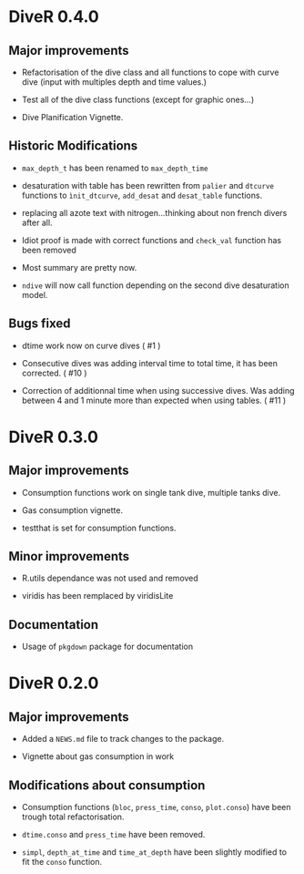 # DiveR 0.4.0

## Major improvements

* Refactorisation of the dive class and all functions to cope with curve dive (input with multiples depth and time values.)

* Test all of the dive class functions (except for graphic ones...)

* Dive Planification Vignette.

## Historic Modifications

* `max_depth_t` has been renamed to `max_depth_time`

* desaturation with table has been rewritten from `palier` and `dtcurve` functions to `ìnit_dtcurve`, `add_desat` and `desat_table` functions. 

* replacing all azote text with nitrogen...thinking about non french divers after all.

* Idiot proof is made with correct functions and `check_val` function has been removed

* Most summary are pretty now.

* `ndive` will now call function depending on the second dive desaturation model.

## Bugs fixed

* dtime work now on curve dives ( #1 )

* Consecutive dives was adding interval time to total time, it has been corrected. ( #10 )

* Correction of additionnal time when using successive dives. Was adding between 4 and 1 minute more than expected when using tables. ( #11 )

# DiveR 0.3.0

## Major improvements

* Consumption functions work on single tank dive, multiple tanks dive.

* Gas consumption vignette.

* testthat is set for consumption functions.

## Minor improvements

* R.utils dependance was not used and removed

* viridis has been remplaced by viridisLite

## Documentation

* Usage of `pkgdown` package for documentation

# DiveR 0.2.0

## Major improvements

* Added a `NEWS.md` file to track changes to the package.

* Vignette about gas consumption in work

## Modifications about consumption

* Consumption functions (`bloc`, `press_time`, `conso`, `plot.conso`) have been trough total refactorisation. 

* `dtime.conso` and `press_time` have been removed. 

* `simpl`, `depth_at_time` and `time_at_depth` have been slightly modified to fit the `conso` function.

